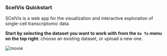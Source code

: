### ScelVis Quickstart

SCelVis is a web app for the visualization and interactive exploration of single-cell transcriptomic data.

**Start by selecting the dataset you want to work with from the `Go To` menu on the top right**:
choose an existing dataset, or upload a new one.

![movie](assets/movie.gif)

